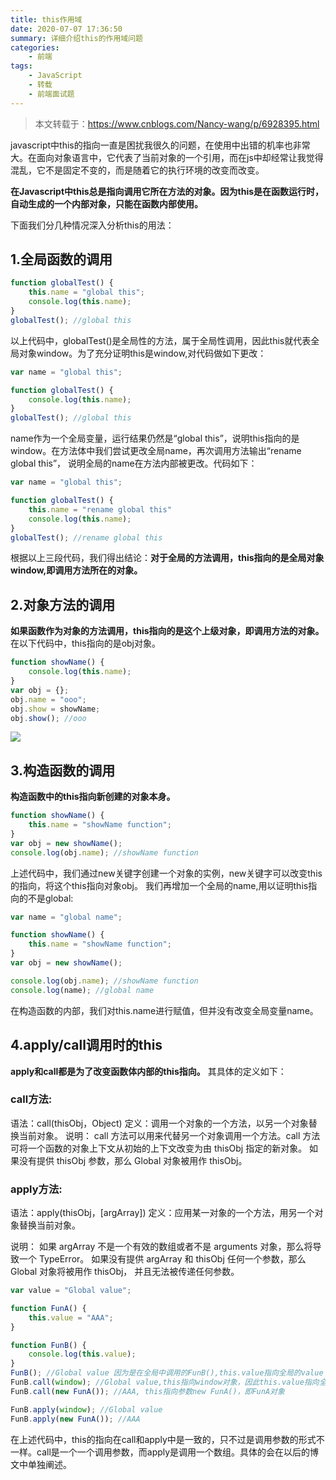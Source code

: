 ```yaml
---
title: this作用域
date: 2020-07-07 17:36:50
summary: 详细介绍this的作用域问题
categories:
    - 前端
tags:
    - JavaScript
    - 转载
    - 前端面试题
---
```


> 本文转载于：https://www.cnblogs.com/Nancy-wang/p/6928395.html

javascript中this的指向一直是困扰我很久的问题，在使用中出错的机率也非常大。在面向对象语言中，它代表了当前对象的一个引用，而在js中却经常让我觉得混乱，它不是固定不变的，而是随着它的执行环境的改变而改变。

**在Javascript中this总是指向调用它所在方法的对象。因为this是在函数运行时，自动生成的一个内部对象，只能在函数内部使用。**

下面我们分几种情况深入分析this的用法：

## 1.全局函数的调用

```js
function globalTest() {
	this.name = "global this";
	console.log(this.name);
}
globalTest(); //global this
```

以上代码中，globalTest()是全局性的方法，属于全局性调用，因此this就代表全局对象window。为了充分证明this是window,对代码做如下更改：

```js
var name = "global this";

function globalTest() {
	console.log(this.name);
}
globalTest(); //global this
```

name作为一个全局变量，运行结果仍然是“global this”，说明this指向的是window。在方法体中我们尝试更改全局name，再次调用方法输出“rename global this”， 说明全局的name在方法内部被更改。代码如下：

```js
var name = "global this";

function globalTest() {
	this.name = "rename global this"
	console.log(this.name);
}
globalTest(); //rename global this
```

根据以上三段代码，我们得出结论：**对于全局的方法调用，this指向的是全局对象window,即调用方法所在的对象。**

## 2.对象方法的调用

**如果函数作为对象的方法调用，this指向的是这个上级对象，即调用方法的对象。** 在以下代码中，this指向的是obj对象。

```js
function showName() {
	console.log(this.name);
}
var obj = {};
obj.name = "ooo";
obj.show = showName;
obj.show(); //ooo
```

![](https://images2015.cnblogs.com/blog/976193/201706/976193-20170601132206383-723154773.png)

## 3.构造函数的调用

**构造函数中的this指向新创建的对象本身。**

```js
function showName() {
	this.name = "showName function";
}
var obj = new showName();
console.log(obj.name); //showName function
```

上述代码中，我们通过new关键字创建一个对象的实例，new关键字可以改变this的指向，将这个this指向对象obj。
我们再增加一个全局的name,用以证明this指向的不是global:

```js
var name = "global name";

function showName() {
	this.name = "showName function";
}
var obj = new showName();

console.log(obj.name); //showName function
console.log(name); //global name
```

在构造函数的内部，我们对this.name进行赋值，但并没有改变全局变量name。

## 4.apply/call调用时的this

**apply和call都是为了改变函数体内部的this指向。** 其具体的定义如下：

### **call方法:**

语法：call(thisObj，Object)
定义：调用一个对象的一个方法，以另一个对象替换当前对象。
说明：
call 方法可以用来代替另一个对象调用一个方法。call 方法可将一个函数的对象上下文从初始的上下文改变为由 thisObj 指定的新对象。
如果没有提供 thisObj 参数，那么 Global 对象被用作 thisObj。

### **apply方法:**

语法：apply(thisObj，[argArray])
定义：应用某一对象的一个方法，用另一个对象替换当前对象。

说明：
如果 argArray 不是一个有效的数组或者不是 arguments 对象，那么将导致一个 TypeError。
如果没有提供 argArray 和 thisObj 任何一个参数，那么 Global 对象将被用作 thisObj， 并且无法被传递任何参数。

```js
var value = "Global value";

function FunA() {
	this.value = "AAA";
}

function FunB() {
	console.log(this.value);
}
FunB(); //Global value 因为是在全局中调用的FunB(),this.value指向全局的value
FunB.call(window); //Global value,this指向window对象，因此this.value指向全局的value
FunB.call(new FunA()); //AAA, this指向参数new FunA()，即FunA对象

FunB.apply(window); //Global value
FunB.apply(new FunA()); //AAA
```

在上述代码中，this的指向在call和apply中是一致的，只不过是调用参数的形式不一样。call是一个一个调用参数，而apply是调用一个数组。具体的会在以后的博文中单独阐述。